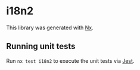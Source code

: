 # i18n2

This library was generated with [Nx](https://nx.dev).

## Running unit tests

Run `nx test i18n2` to execute the unit tests via [Jest](https://jestjs.io).
